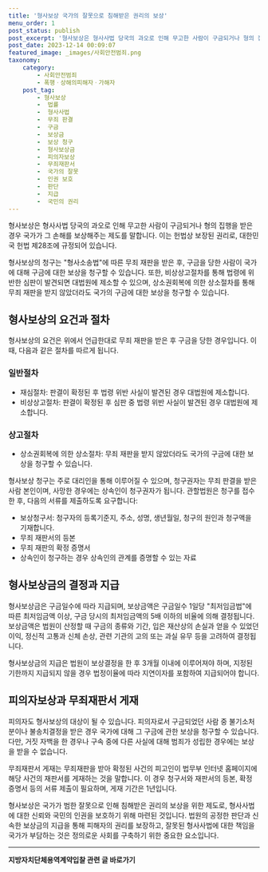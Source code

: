 ```yaml
---
title: '형사보상 국가의 잘못으로 침해받은 권리의 보상'
menu_order: 1
post_status: publish
post_excerpt: '형사보상은 형사사법 당국의 과오로 인해 무고한 사람이 구금되거나 형의 집행을 받은 경우 국가가 그 손해를 보상해주는 제도를 말합니다. 이는 헌법상 보장된 권리로, 대한민국 헌법 제28조에 규정되어 있습니다.'
post_date: 2023-12-14 00:09:07
featured_image: _images/사회안전범죄.png
taxonomy:
    category:
        - 사회안전범죄
        - 폭행ㆍ상해의피해자ㆍ가해자
    post_tag:
        - 형사보상
        -  법률
        -  형사사법
        -  무죄 판결
        -  구금
        -  보상금
        -  보상 청구
        -  형사보상금
        -  피의자보상
        -  무죄재판서
        -  국가의 잘못
        -  인권 보호
        -  판단
        -  지급
        -  국민의 권리
---
```




형사보상은 형사사법 당국의 과오로 인해 무고한 사람이 구금되거나 형의 집행을 받은 경우 국가가 그 손해를 보상해주는 제도를 말합니다. 이는 헌법상 보장된 권리로, 대한민국 헌법 제28조에 규정되어 있습니다. 

형사보상의 청구는 "형사소송법"에 따른 무죄 재판을 받은 후, 구금을 당한 사람이 국가에 대해 구금에 대한 보상을 청구할 수 있습니다. 또한, 비상상고절차를 통해 법령에 위반한 심판이 발견되면 대법원에 제소할 수 있으며, 상소권회복에 의한 상소절차를 통해 무죄 재판을 받지 않았더라도 국가의 구금에 대한 보상을 청구할 수 있습니다.

## 형사보상의 요건과 절차

형사보상의 요건은 위에서 언급한대로 무죄 재판을 받은 후 구금을 당한 경우입니다. 이때, 다음과 같은 절차를 따르게 됩니다.

### 일반절차
- 재심절차: 판결이 확정된 후 법령 위반 사실이 발견된 경우 대법원에 제소합니다.
- 비상상고절차: 판결이 확정된 후 심판 중 법령 위반 사실이 발견된 경우 대법원에 제소합니다.

### 상고절차
- 상소권회복에 의한 상소절차: 무죄 재판을 받지 않았더라도 국가의 구금에 대한 보상을 청구할 수 있습니다.

형사보상 청구는 주로 대리인을 통해 이루어질 수 있으며, 청구권자는 무죄 판결을 받은 사람 본인이며, 사망한 경우에는 상속인이 청구권자가 됩니다. 관할법원은 청구를 접수한 후, 다음의 서류를 제출하도록 요구합니다:
- 보상청구서: 청구자의 등록기준지, 주소, 성명, 생년월일, 청구의 원인과 청구액을 기재합니다.
- 무죄 재판서의 등본
- 무죄 재판의 확정 증명서
- 상속인이 청구하는 경우 상속인의 관계를 증명할 수 있는 자료

## 형사보상금의 결정과 지급

형사보상금은 구금일수에 따라 지급되며, 보상금액은 구금일수 1일당 "최저임금법"에 따른 최저임금액 이상, 구금 당시의 최저임금액의 5배 이하의 비율에 의해 결정됩니다. 보상금액은 법원이 산정할 때 구금의 종류와 기간, 입은 재산상의 손실과 얻을 수 있었던 이익, 정신적 고통과 신체 손상, 관련 기관의 고의 또는 과실 유무 등을 고려하여 결정됩니다.

형사보상금의 지급은 법원이 보상결정을 한 후 3개월 이내에 이루어져야 하며, 지정된 기한까지 지급되지 않을 경우 법정이율에 따라 지연이자를 포함하여 지급되어야 합니다.

## 피의자보상과 무죄재판서 게재

피의자도 형사보상의 대상이 될 수 있습니다. 피의자로서 구금되었던 사람 중 불기소처분이나 불송치결정을 받은 경우 국가에 대해 그 구금에 관한 보상을 청구할 수 있습니다. 다만, 거짓 자백을 한 경우나 구속 중에 다른 사실에 대해 범죄가 성립한 경우에는 보상을 받을 수 없습니다.

무죄재판서 게재는 무죄재판을 받아 확정된 사건의 피고인이 법무부 인터넷 홈페이지에 해당 사건의 재판서를 게재하는 것을 말합니다. 이 경우 청구서와 재판서의 등본, 확정 증명서 등의 서류 제출이 필요하며, 게재 기간은 1년입니다.

형사보상은 국가가 범한 잘못으로 인해 침해받은 권리의 보상을 위한 제도로, 형사사법에 대한 신뢰와 국민의 인권을 보호하기 위해 마련된 것입니다. 법원의 공정한 판단과 신속한 보상금의 지급을 통해 피해자의 권리를 보장하고, 잘못된 형사사법에 대한 책임을 국가가 부담하는 것은 정의로운 사회를 구축하기 위한 중요한 요소입니다.


<!-- wp:separator -->
<hr class="wp-block-separator has-alpha-channel-opacity"/>
<!-- /wp:separator -->

<!-- wp:group {"backgroundColor":"base","layout":{"type":"constrained"}} -->
<div class="wp-block-group has-base-background-color has-background"><!-- wp:paragraph {"align":"center","fontSize":"medium"} -->
<p class="has-text-align-center has-large-font-size"><strong>지방자치단체용역계약입찰 관련 글 바로가기</strong></p>
<!-- /wp:paragraph -->


<!-- wp:latest-posts
{"categories":[{"id":7150,"count":19,"description":"","link":"https://uknowlaw.com/category/%ec%a7%80%eb%b0%a9%ec%9e%90%ec%b9%98%eb%8b%a8%ec%b2%b4%ec%9a%a9%ec%97%ad%ea%b3%84%ec%95%bd%ec%9e%85%ec%b0%b0/","name":"지방자치단체용역계약입찰","slug":"지방자치단체용역계약입찰","taxonomy":"category","parent":0,"meta":[],"_links":{"self":[{"href":"https://uknowlaw.com/wp-json/wp/v2/categories/7150"}],"collection":[{"href":"https://uknowlaw.com/wp-json/wp/v2/categories"}],"about":[{"href":"https://uknowlaw.com/wp-json/wp/v2/taxonomies/category"}],"wp:post_type":[{"href":"https://uknowlaw.com/wp-json/wp/v2/posts?categories=7150"}],"curies":[{"name":"wp","href":"https://api.w.org/{rel}","templated":true}]}}],"postsToShow":100,"excerptLength":28,"postLayout":"grid","columns":2,"featuredImageAlign":"left","featuredImageSizeSlug":"large","fontSize":"small"} /--></div>
<!-- /wp:group -->